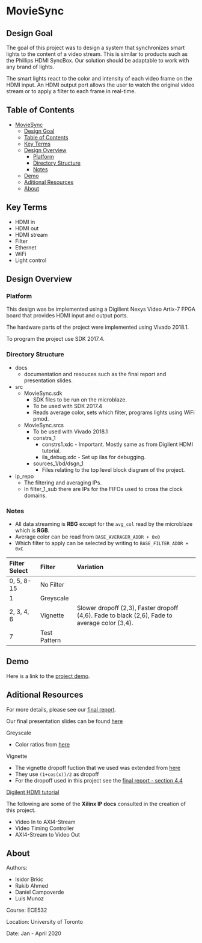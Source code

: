 # MovieSync

## Design Goal

The goal of this project was to design a system that synchronizes smart lights to the content of a video stream. This is similar to products such as the Phillips HDMI SyncBox. Our solution should be adaptable to work with any brand of lights.

The smart lights react to the color and intensity of each video frame on the HDMI input. An HDMI output port allows the user to watch the original video stream or to apply a filter to each frame in real-time.

## Table of Contents

- [MovieSync](#moviesync)
  - [Design Goal](#design-goal)
  - [Table of Contents](#table-of-contents)
  - [Key Terms](#key-terms)
  - [Design Overview](#design-overview)
    - [Platform](#platform)
    - [Directory Structure](#directory-structure)
    - [Notes](#notes)
  - [Demo](#demo)
  - [Aditional Resources](#aditional-resources)
  - [About](#about)

## Key Terms

- HDMI in
- HDMI out
- HDMI stream
- Filter
- Ethernet
- WiFi
- Light control

## Design Overview

### Platform

This design was be implemented using a Digilient Nexys Video Artix-7 FPGA board that provides HDMI input and output ports.

The hardware parts of the project were implemented using Vivado 2018.1.

To program the project use SDK 2017.4.

### Directory Structure

- docs
  - documentation and resouces such as the final report and presentation slides.
- src
  - MovieSync.sdk
    - SDK files to be run on the microblaze.
    - To be used with SDK 2017.4
    - Reads average color, sets which filter, programs lights using WiFi pmod.
  - MovieSync.srcs
    - To be used with Vivado 2018.1
    - constrs_1
      - constrs1.xdc - Important. Mostly same as from Digilent HDMI tutorial.
      - ila_debug.xdc - Set up ilas for debugging.
    - sources_1/bd/dsgn_1
      - Files relating to the top level block diagram of the project.
- ip_repo
  - The filtering and averaging IPs.
  - In filter_1_sub there are IPs for the FIFOs used to cross the clock domains.

### Notes

- All data streaming is **RBG** except for the `avg_col` read by the microblaze which is **RGB**.
- Average color can be read from `BASE_AVERAGER_ADDR + 0x0`
- Which filter to apply can be selected by writing to `BASE_FILTER_ADDR + 0xC`

| Filter Select | Filter       | Variation |
| :------------ | :----------- | :-------- |
| 0, 5, 8-15    | No Filter    |
| 1             | Greyscale    |
| 2, 3, 4, 6    | Vignette     | Slower dropoff (2,3), Faster dropoff (4,6). Fade to black (2,6), Fade to average color (3,4).
| 7             | Test Pattern |

## Demo

Here is a link to the [project demo](https://www.youtube.com/watch?v=-cMMUXW6eE8&feature=youtu.be).

## Aditional Resources

For more details, please see our [final report](docs/MovieSync_Final_Report.pdf).

Our final presentation slides can be found [here](docs/MovieSync_Final_Pres.pdf)

Greyscale

- Color ratios from [here](https://en.wikipedia.org/wiki/Grayscale)

Vignette

- The vignette dropoff fuction that we used was extended from [here](https://www.codeproject.com/Articles/182814/Vignettes-for-You-and-Me)
- They use `(1+cos(x))/2` as dropoff
- For the dropoff used in this project see the [final report - section 4.4](docs/MovieSync_Final_Report.pdf)

[Digilent HDMI tutorial](https://github.com/Digilent/Nexys-Video-HDMI)

The following are some of the **Xilinx IP docs** consulted in the creation of this project.

- Video In to AXI4-Stream
- Video Timing Controller
- AXI4-Stream to Video Out

## About

Authors:

- Isidor Brkic
- Rakib Ahmed
- Daniel Campoverde
- Luis Munoz

Course: ECE532

Location: University of Toronto

Date: Jan - April 2020
